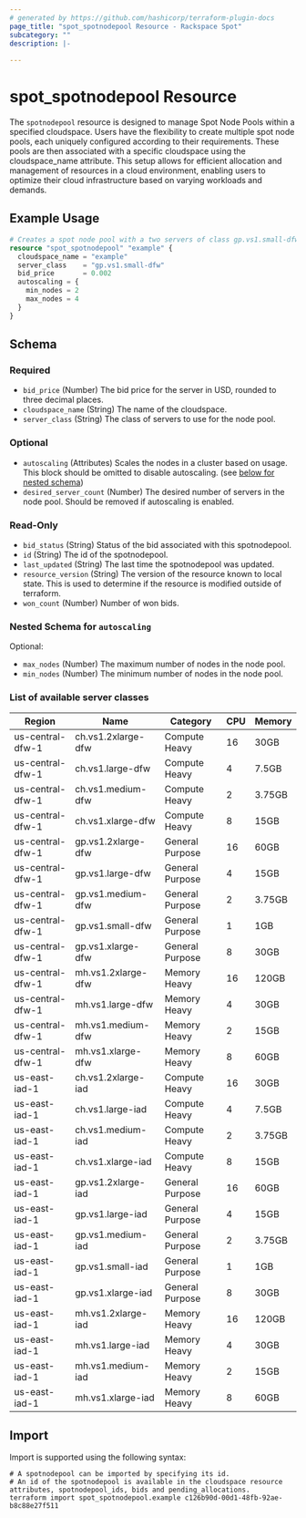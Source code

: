 ```yaml
---
# generated by https://github.com/hashicorp/terraform-plugin-docs
page_title: "spot_spotnodepool Resource - Rackspace Spot"
subcategory: ""
description: |-
  
---
```


# spot_spotnodepool Resource

The `spotnodepool` resource is designed to manage Spot Node Pools within a specified cloudspace. Users have the flexibility to create multiple spot node pools, each uniquely configured according to their requirements. These pools are then associated with a specific cloudspace using the cloudspace_name attribute. This setup allows for efficient allocation and management of resources in a cloud environment, enabling users to optimize their cloud infrastructure based on varying workloads and demands.

## Example Usage

```terraform
# Creates a spot node pool with a two servers of class gp.vs1.small-dfw.
resource "spot_spotnodepool" "example" {
  cloudspace_name = "example"
  server_class    = "gp.vs1.small-dfw"
  bid_price       = 0.002
  autoscaling = {
    min_nodes = 2
    max_nodes = 4
  }
}
```

<!-- schema generated by tfplugindocs -->
## Schema

### Required

- `bid_price` (Number) The bid price for the server in USD, rounded to three decimal places.
- `cloudspace_name` (String) The name of the cloudspace.
- `server_class` (String) The class of servers to use for the node pool.

### Optional

- `autoscaling` (Attributes) Scales the nodes in a cluster based on usage. This block should be omitted to disable autoscaling. (see [below for nested schema](#nestedatt--autoscaling))
- `desired_server_count` (Number) The desired number of servers in the node pool. Should be removed if autoscaling is enabled.

### Read-Only

- `bid_status` (String) Status of the bid associated with this spotnodepool.
- `id` (String) The id of the spotnodepool.
- `last_updated` (String) The last time the spotnodepool was updated.
- `resource_version` (String) The version of the resource known to local state. This is used to determine if the resource is modified outside of terraform.
- `won_count` (Number) Number of won bids.

<a id="nestedatt--autoscaling"></a>
### Nested Schema for `autoscaling`

Optional:

- `max_nodes` (Number) The maximum number of nodes in the node pool.
- `min_nodes` (Number) The minimum number of nodes in the node pool.

### List of available server classes

| Region          | Name              | Category       | CPU | Memory  |
|-----------------|-------------------|----------------|-----|---------|
| us-central-dfw-1| ch.vs1.2xlarge-dfw| Compute Heavy  | 16  | 30GB    |
| us-central-dfw-1| ch.vs1.large-dfw  | Compute Heavy  | 4   | 7.5GB   |
| us-central-dfw-1| ch.vs1.medium-dfw | Compute Heavy  | 2   | 3.75GB  |
| us-central-dfw-1| ch.vs1.xlarge-dfw | Compute Heavy  | 8   | 15GB    |
| us-central-dfw-1| gp.vs1.2xlarge-dfw| General Purpose| 16  | 60GB    |
| us-central-dfw-1| gp.vs1.large-dfw  | General Purpose| 4   | 15GB    |
| us-central-dfw-1| gp.vs1.medium-dfw | General Purpose| 2   | 3.75GB  |
| us-central-dfw-1| gp.vs1.small-dfw  | General Purpose| 1   | 1GB     |
| us-central-dfw-1| gp.vs1.xlarge-dfw | General Purpose| 8   | 30GB    |
| us-central-dfw-1| mh.vs1.2xlarge-dfw| Memory Heavy   | 16  | 120GB   |
| us-central-dfw-1| mh.vs1.large-dfw  | Memory Heavy   | 4   | 30GB    |
| us-central-dfw-1| mh.vs1.medium-dfw | Memory Heavy   | 2   | 15GB    |
| us-central-dfw-1| mh.vs1.xlarge-dfw | Memory Heavy   | 8   | 60GB    |
| us-east-iad-1   | ch.vs1.2xlarge-iad| Compute Heavy  | 16  | 30GB    |
| us-east-iad-1   | ch.vs1.large-iad  | Compute Heavy  | 4   | 7.5GB   |
| us-east-iad-1   | ch.vs1.medium-iad | Compute Heavy  | 2   | 3.75GB  |
| us-east-iad-1   | ch.vs1.xlarge-iad | Compute Heavy  | 8   | 15GB    |
| us-east-iad-1   | gp.vs1.2xlarge-iad| General Purpose| 16  | 60GB    |
| us-east-iad-1   | gp.vs1.large-iad  | General Purpose| 4   | 15GB    |
| us-east-iad-1   | gp.vs1.medium-iad | General Purpose| 2   | 3.75GB  |
| us-east-iad-1   | gp.vs1.small-iad  | General Purpose| 1   | 1GB     |
| us-east-iad-1   | gp.vs1.xlarge-iad | General Purpose| 8   | 30GB    |
| us-east-iad-1   | mh.vs1.2xlarge-iad| Memory Heavy   | 16  | 120GB   |
| us-east-iad-1   | mh.vs1.large-iad  | Memory Heavy   | 4   | 30GB    |
| us-east-iad-1   | mh.vs1.medium-iad | Memory Heavy   | 2   | 15GB    |
| us-east-iad-1   | mh.vs1.xlarge-iad | Memory Heavy   | 8   | 60GB    |


## Import

Import is supported using the following syntax:

```shell
# A spotnodepool can be imported by specifying its id.
# An id of the spotnodepool is available in the cloudspace resource attributes, spotnodepool_ids, bids and pending_allocations.
terraform import spot_spotnodepool.example c126b90d-00d1-48fb-92ae-b8c88e27f511
```
